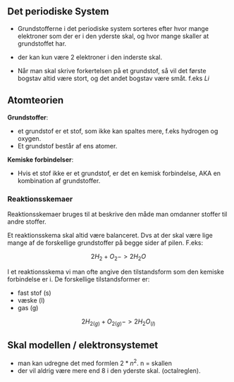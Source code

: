## Det periodiske System
* Grundstofferne i det periodiske system sorteres efter hvor mange elektroner som der er i den yderste skal, og hvor mange skaller at grundstoffet har. 
* der kan kun være 2 elektroner i den inderste skal. 

* Når man skal skrive forkertelsen på et grundstof, så vil det første bogstav altid være stort, og det andet bogstav være småt. f.eks $Li$


## Atomteorien

**Grundstoffer**:
* et grundstof er et stof, som ikke kan spaltes mere, f.eks hydrogen og oxygen. 
* Et grundstof består af ens atomer.

**Kemiske forbindelser**:
* Hvis et stof ikke er et grundstof, er det en kemisk forbindelse, AKA en kombination af grundstoffer. 

### Reaktionsskemaer
Reaktionsskemaer bruges til at beskrive den måde man omdanner stoffer til andre stoffer. 

Et reaktionsskema skal altid være balanceret. Dvs at der skal være lige mange af de forskellige grundstoffer på begge sider af pilen. F.eks:

$$2H_2 + O_2  -> 2H_2O$$

I et reaktionsskema vi man ofte angive den tilstandsform som den kemiske forbindelse er i. De forskellige tilstandsformer er: 
* fast stof (s)
* væske (l)
* gas (g)

$$2H_{2(g)} + O_{2(g)}  -> 2H_2O_{(l)}$$



## Skal modellen / elektronsystemet

* man kan udregne det med formlen $2*n^2$. n = skallen
* der vil aldrig være mere end 8 i den yderste skal. (octalreglen).

